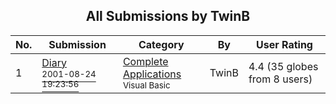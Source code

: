 ﻿<div align="center">

## All Submissions by TwinB

</div>

No.  | Submission | Category | By   | User Rating
---- | ---------- | -------- | ---- | -----------
1 | [Diary<br /><sup>2001-08-24 19:23:56</sup>](https://github.com/Planet-Source-Code/twinb-diary__1-26622) | [Complete Applications<br /><sup>Visual Basic</sup>](../ByCategory/complete-applications__1-27.md) | TwinB | 4.4 (35 globes from 8 users)
